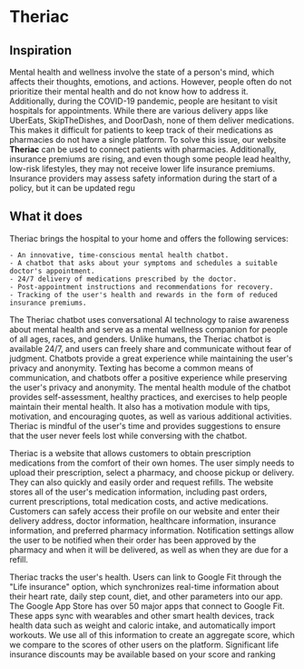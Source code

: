 # Theriac
## Inspiration
Mental health and wellness involve the state of a person's mind, which affects their thoughts, emotions, and actions. However, people often do not prioritize their mental health and do not know how to address it. Additionally, during the COVID-19 pandemic, people are hesitant to visit hospitals for appointments. While there are various delivery apps like UberEats, SkipTheDishes, and DoorDash, none of them deliver medications. This makes it difficult for patients to keep track of their medications as pharmacies do not have a single platform. To solve this issue, our website **Theriac** can be used to connect patients with pharmacies. Additionally, insurance premiums are rising, and even though some people lead healthy, low-risk lifestyles, they may not receive lower life insurance premiums. Insurance providers may assess safety information during the start of a policy, but it can be updated regu
## What it does
Theriac brings the hospital to your home and offers the following services:

    - An innovative, time-conscious mental health chatbot.
    - A chatbot that asks about your symptoms and schedules a suitable doctor's appointment.
    - 24/7 delivery of medications prescribed by the doctor.
    - Post-appointment instructions and recommendations for recovery.
    - Tracking of the user's health and rewards in the form of reduced insurance premiums.

The Theriac chatbot uses conversational AI technology to raise awareness about mental health and serve as a mental wellness companion for people of all ages, races, and genders. Unlike humans, the Theriac chatbot is available 24/7, and users can freely share and communicate without fear of judgment. Chatbots provide a great experience while maintaining the user's privacy and anonymity. Texting has become a common means of communication, and chatbots offer a positive experience while preserving the user's privacy and anonymity. The mental health module of the chatbot provides self-assessment, healthy practices, and exercises to help people maintain their mental health. It also has a motivation module with tips, motivation, and encouraging quotes, as well as various additional activities. Theriac is mindful of the user's time and provides suggestions to ensure that the user never feels lost while conversing with the chatbot.

Theriac is a website that allows customers to obtain prescription medications from the comfort of their own homes. The user simply needs to upload their prescription, select a pharmacy, and choose pickup or delivery. They can also quickly and easily order and request refills. The website stores all of the user's medication information, including past orders, current prescriptions, total medication costs, and active medications. Customers can safely access their profile on our website and enter their delivery address, doctor information, healthcare information, insurance information, and preferred pharmacy information. Notification settings allow the user to be notified when their order has been approved by the pharmacy and when it will be delivered, as well as when they are due for a refill.

Theriac tracks the user's health. Users can link to Google Fit through the "Life insurance" option, which synchronizes real-time information about their heart rate, daily step count, diet, and other parameters into our app. The Google App Store has over 50 major apps that connect to Google Fit. These apps sync with wearables and other smart health devices, track health data such as weight and caloric intake, and automatically import workouts. We use all of this information to create an aggregate score, which we compare to the scores of other users on the platform. Significant life insurance discounts may be available based on your score and ranking
